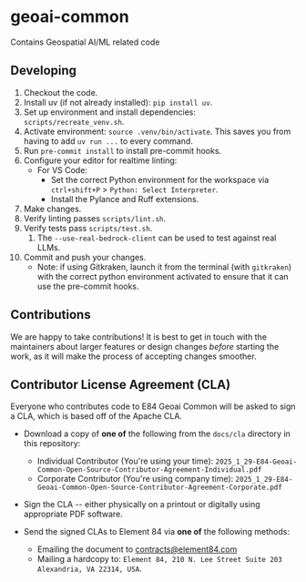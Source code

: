 # geoai-common
Contains Geospatial AI/ML related code

## Developing

1. Checkout the code.
2. Install uv (if not already installed): `pip install uv`.
3. Set up environment and install dependencies: `scripts/recreate_venv.sh`.
3. Activate environment: `source .venv/bin/activate`. This saves you from having to add `uv run ...` to every command.
4. Run `pre-commit install` to install pre-commit hooks.
5. Configure your editor for realtime linting:
	- For VS Code:
		- Set the correct Python environment for the workspace via `ctrl+shift+P` > `Python: Select Interpreter`.
		- Install the Pylance and Ruff extensions.
6. Make changes.
7. Verify linting passes `scripts/lint.sh`.
8. Verify tests pass `scripts/test.sh`.
    1.  The `--use-real-bedrock-client` can be used to test against real LLMs.
9. Commit and push your changes.
	- Note: if using Gitkraken, launch it from the terminal (with `gitkraken`) with the correct python environment activated to ensure that it can use the pre-commit hooks.

## Contributions

We are happy to take contributions! It is best to get in touch with the maintainers about larger features or design changes *before* starting the work, as it will make the process of accepting changes smoother.

## Contributor License Agreement (CLA)

Everyone who contributes code to E84 Geoai Common will be asked to sign a CLA, which is based off of the Apache CLA.

- Download a copy of **one of** the following from the `docs/cla` directory in this repository:

  - Individual Contributor (You're using your time): `2025_1_29-E84-Geoai-Common-Open-Source-Contributor-Agreement-Individual.pdf`
  - Corporate Contributor (You're using company time): `2025_1_29-E84-Geoai-Common-Open-Source-Contributor-Agreement-Corporate.pdf`

- Sign the CLA -- either physically on a printout or digitally using appropriate PDF software.

- Send the signed CLAs to Element 84 via **one of** the following methods:

  - Emailing the document to contracts@element84.com
  - Mailing a hardcopy to: ``Element 84, 210 N. Lee Street Suite 203 Alexandria, VA 22314, USA``.
